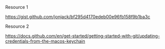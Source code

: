 Resource 1

https://gist.github.com/jonjack/bf295d4170edeb00e96fb158f9b1ba3c

Resource 2

https://docs.github.com/en/get-started/getting-started-with-git/updating-credentials-from-the-macos-keychain

